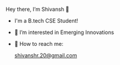 Hey there, I’m Shivansh 👋
- I'm a B.tech CSE Student!
- 👀 I’m interested in Emerging Innovations
- 📩 How to reach me:
 
  shivanshr.20@gmail.com
<!---
shivanshrawat20/shivanshrawat20 is a ✨ special ✨ repository because its `README.md` (this file) appears on your GitHub profile.
You can click the Preview link to take a look at your changes.
--->
